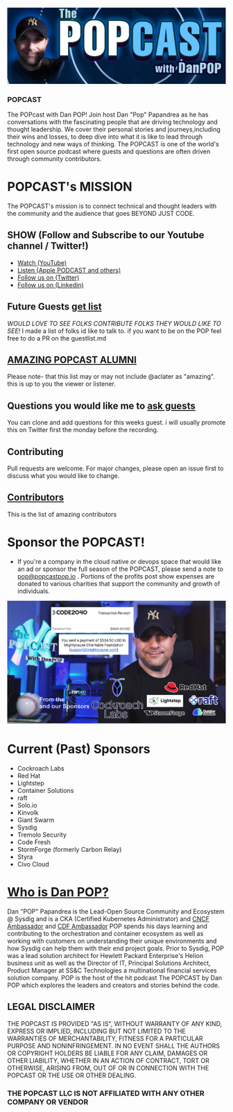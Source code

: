 ![Logo Image](popcastGIT.png)
### POPCAST
The POPcast with Dan POP! Join host Dan "Pop" Papandrea as he has conversations with the fascinating people that are driving technology and thought leadership. We cover their personal stories and journeys,including their wins and losses, to deep dive into what it is like to lead through technology and new ways of thinking. The POPCAST is one of the world's first open source podcast where guests and questions are often driven through community contributors.  

# POPCAST's MISSION
The POPCAST's mission is to connect technical and thought leaders with the community and the audience that goes BEYOND JUST CODE.

## SHOW (Follow and Subscribe to our Youtube channel / Twitter!)
* [Watch  (YouTube)](https://www.youtube.com/c/thepopcastpop?sub_confirmation=1)
* [Listen (Apple PODCAST and others)](https://popcast-d9f7b6dc.simplecast.com/)
* [Follow us on (Twitter)](https://twitter.com/PopcastPop)
* [Follow us on (Linkedin)](https://www.linkedin.com/company/the-popcast-with-danpop)

## Future Guests [get list](guestlist.md)
*WOULD LOVE TO SEE FOLKS CONTRIBUTE FOLKS THEY WOULD LIKE TO SEE!* I made a list of folks id like to talk to.  if you want to be on the POP feel free to do a PR on the guestlist.md

## [AMAZING POPCAST ALUMNI](pastguests.md) 
Please note- that this list may or may not include @aclater as "amazing".  this is up to you the viewer or listener. 

## Questions you would like me to [ask guests](questions.md) 
You can clone and add questions for this weeks guest.  i will usually promote this on Twitter first the monday before the recording.

## Contributing
Pull requests are welcome. For major changes, please open an issue first to discuss what you would like to change.

## [Contributors](contributors.md) 
This is the list of amazing contributors

# Sponsor the POPCAST!
* If you're a company in the cloud native or devops space that would like an ad or sponsor the full season of the POPCAST, please send a note to <pop@popcastpop.io> .  Portions of the profits post show expenses are donated to various charities that support the community and growth of individuals.

![Sponsor Image](sponsors.png)

# Current (Past) Sponsors
* Cockroach Labs
* Red Hat
* Lightstep
* Container Solutions
* raft
* Solo.io
* Kinvolk
* Giant Swarm
* Sysdig
* Tremolo Security
* Code Fresh
* StormForge (formerly Carbon Relay)
* Styra
* Civo Cloud


# [Who is Dan POP?](https://github.com/danpopSD/popcast/blob/master/popbio.png)
Dan "POP" Papandrea is the Lead-Open Source Community and Ecosystem @ Sysdig and is a CKA (Certified Kubernetes Administrator) and [CNCF Ambassador](https://www.cncf.io/people/ambassadors/) and [CDF Ambassador](https://cd.foundation/ambassador-program-overview-application/community-ambassador-cohort20/) POP spends his days learning and contributing to the orchestration and container ecosystem as well as working with customers on understanding their unique environments and how Sysdig can help them with their end project goals. Prior to Sysdig, POP was a lead solution architect for Hewlett Packard Enterprise's Helion business unit as well as the Director of IT, Principal Solutions Architect, Product Manager at SS&C Technologies a multinational financial services solution company. POP is the host of the hit podcast The POPCAST by Dan POP which explores the leaders and creators and stories behind the code.

## LEGAL DISCLAIMER
THE POPCAST IS PROVIDED "AS IS", WITHOUT WARRANTY OF ANY KIND, EXPRESS OR IMPLIED, INCLUDING BUT NOT LIMITED TO THE WARRANTIES OF MERCHANTABILITY, FITNESS FOR A PARTICULAR PURPOSE AND NONINFRINGEMENT. IN NO EVENT SHALL THE AUTHORS OR COPYRIGHT HOLDERS BE LIABLE FOR ANY CLAIM, DAMAGES OR OTHER LIABILITY, WHETHER IN AN ACTION OF CONTRACT, TORT OR OTHERWISE, ARISING FROM, OUT OF OR IN CONNECTION WITH THE POPCAST OR THE USE OR OTHER DEALING.  

### THE POPCAST LLC IS NOT AFFILIATED WITH ANY OTHER COMPANY OR VENDOR
